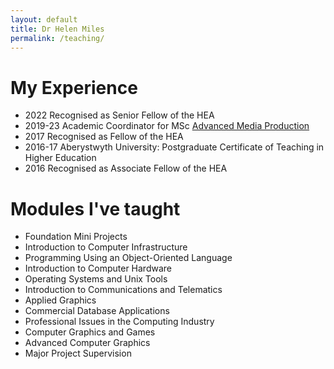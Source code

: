 ```yaml
---
layout: default
title: Dr Helen Miles
permalink: /teaching/
---
```


# My Experience
- 2022 Recognised as Senior Fellow of the HEA
- 2019-23 Academic Coordinator for MSc [Advanced Media Production](https://amp.aber.ac.uk/en/home/)
- 2017 Recognised as Fellow of the HEA
- 2016-17 Aberystwyth University: Postgraduate Certificate of Teaching in Higher Education
- 2016 Recognised as Associate Fellow of the HEA

# Modules I've taught
- Foundation Mini Projects
- Introduction to Computer Infrastructure
- Programming Using an Object-Oriented Language
- Introduction to Computer Hardware
- Operating Systems and Unix Tools
- Introduction to Communications and Telematics
- Applied Graphics
- Commercial Database Applications
- Professional Issues in the Computing Industry
- Computer Graphics and Games
- Advanced Computer Graphics
- Major Project Supervision
